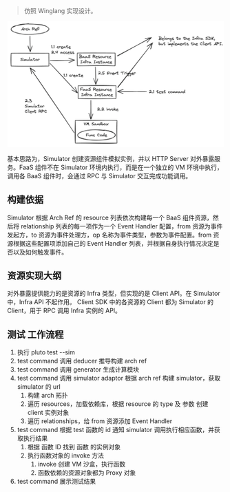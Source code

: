 > 仿照 Winglang 实现设计。

![Simulator Design](../../../assets/simulator-design.png)

基本思路为，Simulator 创建资源组件模拟实例，并以 HTTP Server 对外暴露服务。FaaS 组件不在 Simulator 环境内执行，而是在一个独立的 VM 环境中执行，调用各 BaaS 组件时，会通过 RPC 与 Simulator 交互完成功能调用。

## 构建依据

Simulator 根据 Arch Ref 的 resource 列表依次构建每一个 BaaS 组件资源，然后将 relationship 列表的每一项作为一个 Event Handler 配置，from 资源为事件发起方，to 资源为事件处理方，op 名称为事件类型，参数为事件配置。from 资源根据这些配置项添加自己的 Event Handler 列表，并根据自身执行情况决定是否以及如何触发事件。

## 资源实现大纲

对外暴露提供能力的是资源的 Infra 类型，但实现的是 Client API。在 Simulator 中，Infra API 不起作用。 Client SDK 中的各资源的 Client 都为 Simulator 的 Client，用于 RPC 调用 Infra 实例的 API。

## 测试 工作流程

1. 执行 pluto test --sim
2. test command 调用 deducer 推导构建 arch ref
3. test command 调用 generator 生成计算模块
4. test command 调用 simulator adaptor 根据 arch ref 构建 simulator，获取 simulator 的 url
   1. 构建 arch 拓扑
   2. 遍历 resources，加载依赖库，根据 resource 的 type 及 参数 创建 client 实例对象
   3. 遍历 relationships，给 from 资源添加 Event Handler
5. test command 根据 test 函数的 id 通知 simulator 调用执行相应函数，并获取执行结果
   1. 根据 函数 ID 找到 函数 的实例对象
   2. 执行函数对象的 invoke 方法
      1. invoke 创建 VM 沙盒，执行函数
      2. 函数依赖的资源对象都为 Proxy 对象
6. test command 展示测试结果
